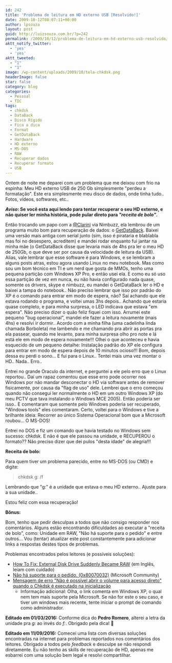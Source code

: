 ```yaml
---
id: 242
title: 'Problema de leitura em HD externo USB [Resolvido!]'
date: 2009-10-12T08:07:11+00:00
author: lpsouza
layout: post
guid: http://luizsouza.com.br/?p=242
permalink: /2009/10/12/problema-de-leitura-em-hd-externo-usb-resolvido/
aktt_notify_twitter:
  - 'yes'
  - 'yes'
aktt_tweeted:
  - "1"
  - "1"
image: /wp-content/uploads/2009/10/tela-chkdsk.png
headerImage: false
star: false
category: blog
categories:
  - Pessoal
  - TIC
tags:
  - chkdsk
  - DataBack
  - Disco Rígido
  - Fica a dica
  - Format
  - GetDataBack
  - Hardware
  - HD externo
  - MS-DOS
  - RAW
  - Recuperar dados
  - Recuperar formato
  - USB
---
```

Ontem de noite me deparei com um problema que me deixou com frio na espinha: Meu HD externo USB de 250 Gb simplesmente "perdeu a formatação". Este era simplesmente meu disco de dados, onde tinha tudo.. Fotos, vídeos, softwares, etc..

**_Aviso_: Se você esta aqui lendo para tentar recuperar o seu HD externo, e não quiser ler minha história, pode pular direto para _"receita de bolo"_.**

Então trocando um papo com a [@Clarini](http://twitter.com/Clarini) via Nimbuzz, ela lembrou de um programa muito bom para recuperação de dados: o [GetDataBack](http://www.runtime.org/data-recovery-software.htm). Baixei uma versão mais antiga com serial junto (sim, isso é pirataria e blablabla mas foi no desespero, acreditem) e mandei rodar enquanto fui jantar na minha mãe (o GetDataBack disse que levaria mais de 4hs pra ler o meu HD de 250Gb, o que deve ser por causa da velocidade de leitura da USB). Alias, vale lembrar que esse software é para Windows, e se lembram a alguns posts atras, estou agora usando Linux no meu notebook. Mas como sou um bom técnico em TI e um nerd que gosta de MMOs, tenho uma pequena partição com Windows XP Pro, e então usei ela. E como eu só uso essa partição de vez em nunca, eu não havia configurado nada quase, somente os drivers, skype e nimbuzz, eu mandei o GetDataBack ler o HD e baixei a tampa do notebook.. Não preciso lembrar que isso por padrão do XP é o comando para entrar em modo de espera, não? Sai achando que ele estava rodando o programa, e voltei umas 3hs depois.. Achando que estaria quase completo, e para minha surpresa, o LED indicava que estava "em espera". Não preciso dizer o quão feliz fiquei com isso. Arrumei este pequeno "bug operacional", mandei ele fazer a leitura novamente (mais 4hs) e resolvi ir dormir.. Acordo com a minha filha (uma cadelinha linda chamada Borboleta) me lambendo e me chamando pra abrir as portas pra ela passear, quando me levanto, para minha surpresa olho pro note e lá está ele em modo de espera novamente!!! Olhei o que aconteceu e havia esquecido de um pequeno detalhe: Instalação padrão do XP ele configura para entrar em modo de espera depois de 10 minutos ocioso!!! Bom, depois dessa eu perdi o sono... E fui para o Linux.. Tentei mais uma vez montar o HD.. Nada.. Erro..

Entrei no grande Oraculo da internet, e perguntei a ele pelo erro que o Linux reportou.. Daí um rapaz comentou que esse erro pode ocorrer nos Windows por não mandar desconectar o HD via software antes de remover fisicamente, por causa da "flag de uso" dele. Lembrei que o erro começou quando não consegui ler normalmente o HD em um outro Windows XP (do meu PCTV que tava instalando o Windows MCE 2005). Então poderia ser isso.. E comentaram que somente pelo Windows poderia ser recuperado, "Windows tools" eles comentaram. Certo, voltei para o Windows e tive a brilhante ideia: Recorrer ao único Sistema Operacional bom que a Microsoft roubou... O MS-DOS!

Entrei no DOS e fiz um comando que havia testado no Windows sem sucesso: chkdsk. E não é que ele passou na unidade, e RECUPEROU o formato?? Não preciso dizer que dei pulos "desta idade" de alegria!!!

**Receita de bolo:**
  
Para quem tiver um problema parecido, entre no MS-DOS (ou CMD) e digite:

> chkdsk g: /f

Lembrando que "g:" é a unidade que estava o meu HD externo.. Ajuste para a sua unidade..

Estou feliz com essa recuperação!

**Bônus:**

Bom, tenho que pedir desculpas a todos que não consigo responder nos comentários. Alguns estão encontrando dificuldades ao executar a "receita de bolo", como: Unidade em RAW, "Não há suporte para o pedido" e entre outros... Vou (tentar) atualizar este post constantemente para adicionar links a respostas destes tipos de problemas.

Problemas encontrados pelos leitores (e possíveis soluções):

* [How To Fix: External Disk Drive Suddenly Became RAW](http://html5.litten.com/updated-how-to-fix-external-disk-drive-suddenly-became-raw/) (em Inglês, leiam com cuidado)
* [Não há suporte para o pedido. (0x80070032)](http://answers.microsoft.com/pt-br/windows/forum/windows_7-security/n%C3%A3o-h%C3%A1-suporte-para-o-pedido-0x80070032/45719cf0-1c83-4b06-ad71-c10f0e90c769?auth=1) (Microsoft Community)
* [Mensagem de erro "Não é possível abrir o volume para acesso direto" quando o Chkdsk é executado na inicialização](https://support.microsoft.com/pt-br/kb/823439)
  * Informação adicional: Olha, o link comenta em Windows XP, o qual nem tem mais suporte pela Microsoft. Se não for este o seu caso, e tiver um windows mais recente, tente iniciar o prompt de comando como administrador.

**Editado em 01/03/2016:** Conforme dica do **Pedro Romero**, alterei a letra da unidade pra _g:_ ao invés do _f:_. Obrigado pela dica! 🙂

**Editado em 11/09/2016:** Comecei uma lista com diversas soluções encontradas na internet para problemas reportados nos comentários dos leitores. Obrigado a todos pelo _feedback_ e desculpe se não respondi diretamente. Eu não tenho as skills de recuperação de HD, apenas me esbarrei com uma solução bem legal e resolvi compartilhar.
